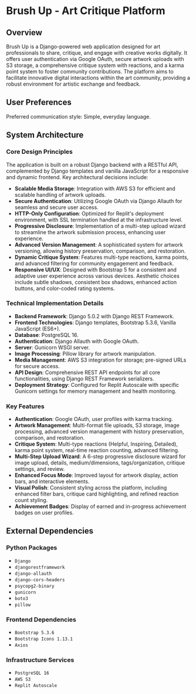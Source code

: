 # Brush Up - Art Critique Platform

## Overview
Brush Up is a Django-powered web application designed for art professionals to share, critique, and engage with creative works digitally. It offers user authentication via Google OAuth, secure artwork uploads with S3 storage, a comprehensive critique system with reactions, and a karma point system to foster community contributions. The platform aims to facilitate innovative digital interactions within the art community, providing a robust environment for artistic exchange and feedback.

## User Preferences
Preferred communication style: Simple, everyday language.

## System Architecture

### Core Design Principles
The application is built on a robust Django backend with a RESTful API, complemented by Django templates and vanilla JavaScript for a responsive and dynamic frontend. Key architectural decisions include:
- **Scalable Media Storage**: Integration with AWS S3 for efficient and scalable handling of artwork uploads.
- **Secure Authentication**: Utilizing Google OAuth via Django Allauth for seamless and secure user access.
- **HTTP-Only Configuration**: Optimized for Replit's deployment environment, with SSL termination handled at the infrastructure level.
- **Progressive Disclosure**: Implementation of a multi-step upload wizard to streamline the artwork submission process, enhancing user experience.
- **Advanced Version Management**: A sophisticated system for artwork versioning, allowing history preservation, comparison, and restoration.
- **Dynamic Critique System**: Features multi-type reactions, karma points, and advanced filtering for community engagement and feedback.
- **Responsive UI/UX**: Designed with Bootstrap 5 for a consistent and adaptive user experience across various devices. Aesthetic choices include subtle shadows, consistent box shadows, enhanced action buttons, and color-coded rating systems.

### Technical Implementation Details
- **Backend Framework**: Django 5.0.2 with Django REST Framework.
- **Frontend Technologies**: Django templates, Bootstrap 5.3.6, Vanilla JavaScript (ES6+).
- **Database**: PostgreSQL 16.
- **Authentication**: Django Allauth with Google OAuth.
- **Server**: Gunicorn WSGI server.
- **Image Processing**: Pillow library for artwork manipulation.
- **Media Management**: AWS S3 integration for storage; pre-signed URLs for secure access.
- **API Design**: Comprehensive REST API endpoints for all core functionalities, using Django REST Framework serializers.
- **Deployment Strategy**: Configured for Replit Autoscale with specific Gunicorn settings for memory management and health monitoring.

### Key Features
- **Authentication**: Google OAuth, user profiles with karma tracking.
- **Artwork Management**: Multi-format file uploads, S3 storage, image processing, advanced version management with history preservation, comparison, and restoration.
- **Critique System**: Multi-type reactions (Helpful, Inspiring, Detailed), karma point system, real-time reaction counting, advanced filtering.
- **Multi-Step Upload Wizard**: A 6-step progressive disclosure wizard for image upload, details, medium/dimensions, tags/organization, critique settings, and review.
- **Enhanced Focus Mode**: Improved layout for artwork display, action bars, and interactive elements.
- **Visual Polish**: Consistent styling across the platform, including enhanced filter bars, critique card highlighting, and refined reaction count styling.
- **Achievement Badges**: Display of earned and in-progress achievement badges on user profiles.

## External Dependencies

### Python Packages
- `Django`
- `djangorestframework`
- `django-allauth`
- `django-cors-headers`
- `psycopg2-binary`
- `gunicorn`
- `boto3`
- `pillow`

### Frontend Dependencies
- `Bootstrap 5.3.6`
- `Bootstrap Icons 1.13.1`
- `Axios`

### Infrastructure Services
- `PostgreSQL 16`
- `AWS S3`
- `Replit Autoscale`
